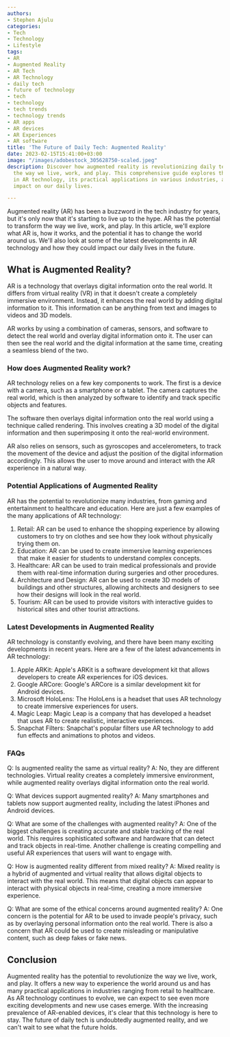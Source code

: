 ```yaml
---
authors:
- Stephen Ajulu
categories:
- Tech
- Technology
- Lifestyle
tags:
- AR
- Augmented Reality
- AR Tech
- AR Technology
- daily tech
- future of technology
- tech
- technology
- tech trends
- technology trends
- AR apps
- AR devices
- AR Experiences
- AR software
title: 'The Future of Daily Tech: Augmented Reality'
date: 2023-02-15T15:41:00+03:00
image: "/images/adobestock_305628750-scaled.jpeg"
description: Discover how augmented reality is revolutionizing daily tech and transforming
  the way we live, work, and play. This comprehensive guide explores the latest developments
  in AR technology, its practical applications in various industries, and the potential
  impact on our daily lives.

---
```

Augmented reality (AR) has been a buzzword in the tech industry for years, but it's only now that it's starting to live up to the hype. AR has the potential to transform the way we live, work, and play. In this article, we'll explore what AR is, how it works, and the potential it has to change the world around us. We'll also look at some of the latest developments in AR technology and how they could impact our daily lives in the future.

## What is Augmented Reality?

AR is a technology that overlays digital information onto the real world. It differs from virtual reality (VR) in that it doesn't create a completely immersive environment. Instead, it enhances the real world by adding digital information to it. This information can be anything from text and images to videos and 3D models.

AR works by using a combination of cameras, sensors, and software to detect the real world and overlay digital information onto it. The user can then see the real world and the digital information at the same time, creating a seamless blend of the two.

### How does Augmented Reality work?

AR technology relies on a few key components to work. The first is a device with a camera, such as a smartphone or a tablet. The camera captures the real world, which is then analyzed by software to identify and track specific objects and features.

The software then overlays digital information onto the real world using a technique called rendering. This involves creating a 3D model of the digital information and then superimposing it onto the real-world environment.

AR also relies on sensors, such as gyroscopes and accelerometers, to track the movement of the device and adjust the position of the digital information accordingly. This allows the user to move around and interact with the AR experience in a natural way.

### Potential Applications of Augmented Reality

AR has the potential to revolutionize many industries, from gaming and entertainment to healthcare and education. Here are just a few examples of the many applications of AR technology:

1. Retail: AR can be used to enhance the shopping experience by allowing customers to try on clothes and see how they look without physically trying them on.
2. Education: AR can be used to create immersive learning experiences that make it easier for students to understand complex concepts.
3. Healthcare: AR can be used to train medical professionals and provide them with real-time information during surgeries and other procedures.
4. Architecture and Design: AR can be used to create 3D models of buildings and other structures, allowing architects and designers to see how their designs will look in the real world.
5. Tourism: AR can be used to provide visitors with interactive guides to historical sites and other tourist attractions.

### Latest Developments in Augmented Reality

AR technology is constantly evolving, and there have been many exciting developments in recent years. Here are a few of the latest advancements in AR technology:

1. Apple ARKit: Apple's ARKit is a software development kit that allows developers to create AR experiences for iOS devices.
2. Google ARCore: Google's ARCore is a similar development kit for Android devices.
3. Microsoft HoloLens: The HoloLens is a headset that uses AR technology to create immersive experiences for users.
4. Magic Leap: Magic Leap is a company that has developed a headset that uses AR to create realistic, interactive experiences.
5. Snapchat Filters: Snapchat's popular filters use AR technology to add fun effects and animations to photos and videos.

### FAQs

Q: Is augmented reality the same as virtual reality? A: No, they are different technologies. Virtual reality creates a completely immersive environment, while augmented reality overlays digital information onto the real world.

Q: What devices support augmented reality? A: Many smartphones and tablets now support augmented reality, including the latest iPhones and Android devices.

Q: What are some of the challenges with augmented reality? A: One of the biggest challenges is creating accurate and stable tracking of the real world. This requires sophisticated software and hardware that can detect and track objects in real-time. Another challenge is creating compelling and useful AR experiences that users will want to engage with.

Q: How is augmented reality different from mixed reality? A: Mixed reality is a hybrid of augmented and virtual reality that allows digital objects to interact with the real world. This means that digital objects can appear to interact with physical objects in real-time, creating a more immersive experience.

Q: What are some of the ethical concerns around augmented reality? A: One concern is the potential for AR to be used to invade people's privacy, such as by overlaying personal information onto the real world. There is also a concern that AR could be used to create misleading or manipulative content, such as deep fakes or fake news.

## Conclusion

Augmented reality has the potential to revolutionize the way we live, work, and play. It offers a new way to experience the world around us and has many practical applications in industries ranging from retail to healthcare. As AR technology continues to evolve, we can expect to see even more exciting developments and new use cases emerge. With the increasing prevalence of AR-enabled devices, it's clear that this technology is here to stay. The future of daily tech is undoubtedly augmented reality, and we can't wait to see what the future holds.
